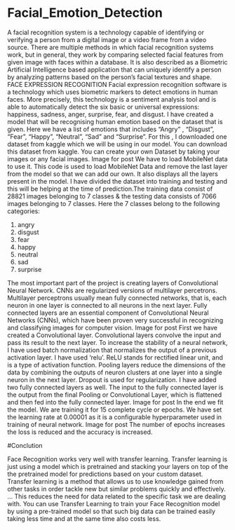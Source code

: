 # Facial_Emotion_Detection


A facial recognition system is a technology capable of identifying or verifying a person from a digital image or a video frame from a video source. There are multiple methods in which facial recognition systems work, but in general, they work by comparing selected facial features from given image with faces within a database. It is also described as a Biometric Artificial Intelligence based application that can uniquely identify a person by analyzing patterns based on the person’s facial textures and shape.
FACE EXPRESSION RECOGNITION
Facial expression recognition software is a technology which uses biometric markers to detect emotions in human faces. More precisely, this technology is a sentiment analysis tool and is able to automatically detect the six basic or universal expressions: happiness, sadness, anger, surprise, fear, and disgust.
I have created a model that will be recognising human emotion based on the dataset that is given. Here we have a list of emotions that includes “Angry” , “Disgust”, “Fear”, “Happy”, “Neutral”, “Sad” and “Surprise”.
For this , I downloaded one dataset from kaggle which we will be using in our model. You can download this dataset from kaggle.
You can create your own Dataset by taking your images or any facial images.
Image for post
We have to load MobileNet data to use it. This code is used to load MobileNet Data and remove the last layer from the model so that we can add our own. It also displays all the layers present in the model.
I have divided the dataset into training and testing and this will be helping at the time of prediction.The training data consist of 28821 images belonging to 7 classes & the testing data consists of 7066 images belonging to 7 classes.
Here the 7 classes belong to the following categories:
1) angry
2) disgust
3) fear
4) happy
5) neutral
6) sad
7) surprise

The most important part of the project is creating layers of Convolutional Neural Network. CNNs are regularized versions of multilayer percetrons. Multilayer perceptrons usually mean fully connected networks, that is, each neuron in one layer is connected to all neurons in the next layer. Fully connected layers are an essential component of Convolutional Neural Networks (CNNs), which have been proven very successful in recognizing and classifying images for computer vision.
Image for post
First we have created a Convolutional layer. Convolutional layers convolve the input and pass its result to the next layer. To increase the stability of a neural network, I have used batch normalization that normalizes the output of a previous activation layer.
I have used ‘relu’. ReLU stands for rectified linear unit, and is a type of activation function. Pooling layers reduce the dimensions of the data by combining the outputs of neuron clusters at one layer into a single neuron in the next layer. Dropout is used for regularization.
I have added two fully connected layers as well. The input to the fully connected layer is the output from the final Pooling or Convolutional Layer, which is flattened and then fed into the fully connected layer.
Image for post
In the end we fit the model. We are training it for 15 complete cycle or epochs. We have set the learning rate at 0.00001 as it is a configurable hyperparameter used in training of neural network.
Image for post
The number of epochs increases the loss is reduced and the accuracy is increased.

#Conclution

Face Recognition works very well with transfer learning. Transfer learning is just using a model which is pretrained and stacking your layers on top of the the pretrained model for predictions based on your custom dataset.
Transfer learning is a method that allows us to use knowledge gained from other tasks in order tackle new but similar problems quickly and effectively. … This reduces the need for data related to the specific task we are dealing with.
You can use Transfer Learning to train your Face Recognition model by using a pre-trained model so that such big data can be trained easily taking less time and at the same time also costs less.

